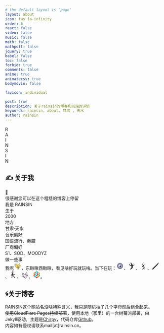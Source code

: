 ```yaml
---
# the default layout is 'page'
layout: about
icon: fas fa-infinity
order: 6
react: false
video: false
music: false
math: false
mathpolt: false
jquery: true
babel: false
toc: false
forbid: true
comments: false
anime: true
animatecss: true
bodymovin: false

favicon: individual

post: true
description: 关于rainsin的博客和网站的详情
keywords: rainsin, about, 甘肃 , 天水
author: rainsin
---
```


<div class="about-logo-box">
  <div class="about-logo">
    <div class="r logo-font" id="R-l">
      <div id="R-l-b">R</div>
    </div>
    <div class="a logo-font" id="A-l">
    <div id="A-l-b">A</div>
    </div>
    <div class="i logo-font" id="I-l-1">
    <div id="I-l-1-b">I </div>
    </div>
    <div class="n logo-font" id="N-l-1">
    <div id="N-l-1-b">N</div>
    </div>
    <div class="s logo-font" id="S-l">
    <div id="S-l-b">S</div>
    </div>
    <div class="i2 logo-font" id="I-l-2">
    <div id="I-l-2-b">I</div>
    </div>
    <div class="n2 logo-font" id="N-l-2">
    <div id="N-l-2-b">N</div>
    </div>
  </div>
</div>

<!-- <hr class="sep-1"/> -->

<h2>✍️ 关于我</h2>

<div class="rainsin">
<div class="rainsin-info">
  <div class="rainsin-indivdual width-change-indivdual" id="ind_info">
    <div class="rainsin-indivdual-box">
      <div class="rainsin-hand">
      <div class="animate__animated animate__wobble" id="hello">👋</div>
      </div>
      <div class="rainsin-indivdual-info">
        <div class="rainsin-indivdual-info-first">
          很感谢您可以在这个粗糙的博客上停留
        </div>
        <div class="rainsin-indivdual-info-second">
          我是
          <span>
          RAINSIN
          </span>
        </div>
        <!-- <div class="rainsin-indivdual-info-third">
          是一个
          <span>
          </span>
        </div> -->
      </div>
    </div>
  </div>
  <div class="rainsin-yan width-change-yan">
   <div class="age">
    <div class="age-class">
      生于
    </div>
    <div class="age-dig">
      2000
    </div>
   </div>
   <div class="age">
    <div class="age-class">
      地方
    </div>
    <div class="age-staff">
      甘肃·天水
    </div>
   </div>
  </div>

  </div>
    <div class="rainsin-detail">
      <div class="detail-ins">
        <div class="detail-music music-fancy">
          <div class="mask">
          </div>
          <div class="music-title">音乐偏好</div>
          <div class="music-detial">
          <div>
            <span>国语流行</span>、<span>秦腔</span>
          </div>
          </div>
        </div>
        <div class="detail-music bag-ins">
          <div class="mask mask2">
          </div>
          <div class="music-title">厂商偏好</div>
          <div class="music-detial detial-av">
          <div>
            <span>S1</span>、<span>SOD</span>、<span>MOODYZ</span>
          </div>
          </div>
        </div>
      </div>
    </div>
    <div class="about-site bgimg-box">
    <div class="mask mask3"></div>
    <div class="ah-box ah-title">做一些事</div>
  <div class="ah-box">
  <span>我呢</span><svg t="1724228560119" class="icon" viewBox="0 0 1115 1024" version="1.1" xmlns="http://www.w3.org/2000/svg" p-id="24959" width="24" height="24"><path d="M244.494326 232.294681S135.8407 168.29323 77.048669 207.735985s-58.047828-17.116667-48.37319 57.303625c9.674638 74.420292 67.722466 22.326088 49.117393 66.978262s141.398555-6.697826 101.9558-3.721014c-39.442755 2.232609-66.23406 44.652175-120.560873 48.37319-53.58261 3.721015 37.210146 40.931161 61.024639 87.815944 23.814493 47.628987 63.257248 63.257248 137.677541-0.744203s-4.465218-108.653626-4.465218-108.653626l-8.930435-122.793482z" fill="#FFFFFE" p-id="24960"></path><path d="M174.539252 515.091791c-3.721015 0-8.186232-0.744203-11.907247-1.488406-20.837682-4.465218-37.210146-19.349276-50.605799-45.396378-9.674638-18.605073-32.000726-35.72174-49.861595-50.605799-20.093479-16.372464-32.744929-26.047102-29.023914-37.954349 3.721015-11.163044 18.605073-11.907247 24.558696-12.651449 12.65145-0.744203 23.070291-3.721015 33.489131-8.186232-7.442029-0.744203-13.395653-2.976812-17.86087-5.953624-3.721015-2.976812-10.418841-10.418841-4.465217-24.558696 1.488406-4.465218 2.232609-6.697826 2.976811-8.186232-1.488406 0-2.976812-0.744203-4.465217-0.744203-14.139855-1.488406-40.931161-5.20942-47.628987-53.58261-1.488406-8.930435-2.232609-16.372464-2.976812-21.581885-2.232609-16.372464-2.976812-21.581885 1.488406-26.047102 3.721015-4.465218 8.930435-3.721015 12.65145-3.721015 6.697826 0.744203 18.605073 1.488406 40.93116-14.139855 63.257248-42.419566 172.655078 21.581885 177.120296 24.558696l4.465217 2.232609 9.674638 122.793482c9.674638 6.697826 33.489131 25.302899 36.465943 53.58261 2.232609 23.070291-9.674638 45.396378-34.977537 66.978263-34.977537 30.51232-64.745654 44.652175-90.048553 44.652175zM53.978378 386.344686c4.465218 4.465218 12.65145 11.163044 19.349276 17.116667 19.349276 15.628261 43.163769 34.977537 54.326814 57.303625 10.418841 20.837682 23.070291 32.744929 37.954349 35.72174 21.581885 4.465218 50.605799-8.930435 85.583335-39.442755 20.837682-17.86087 30.51232-34.977537 29.023914-51.350001-2.232609-25.302899-31.256523-41.675364-31.256522-42.419567l-4.465218-2.232609-9.674638-122.793482c-20.093479-11.163044-106.421018-54.326813-153.305802-23.07029-23.814493 16.372464-39.442755 17.86087-48.373189 17.116667 0 2.232609 0.744203 5.20942 1.488405 8.186232 0.744203 5.953623 2.232609 12.65145 2.976812 22.326088 4.465218 34.233334 17.86087 35.72174 31.256523 37.210146 6.697826 0.744203 14.884058 1.488406 19.349276 8.930435 4.465218 7.442029 1.488406 17.116667-2.232609 26.047102-0.744203 2.232609-0.744203 2.976812-0.744203 2.976812 1.488406 1.488406 12.65145 5.20942 44.652175-0.744203 15.628261-9.674638 30.51232-17.86087 49.117393-18.605073 3.721015 0 12.65145-0.744203 15.628261 6.697826 1.488406 3.721015 0.744203 8.930435-4.465217 12.65145S161.887802 349.878743 137.329106 355.088163c-0.744203 0.744203-2.232609 1.488406-2.976812 2.232609-20.093479 12.65145-42.419566 26.047102-73.676089 29.023914h-6.697827z" fill="#545971" p-id="24961"></path><path d="M969.347971 457.043963c0 197.213774-166.701454 357.217402-372.10146 357.217402s-372.10146-160.003628-372.101461-357.217402 166.701454-357.217402 372.101461-357.217402 372.10146 160.003628 372.10146 357.217402" fill="#FFE04A" p-id="24962"></path><path d="M597.246511 832.866438C382.171867 832.866438 206.539977 664.676578 206.539977 457.043963S382.171867 81.965691 597.246511 81.965691 987.953044 250.155551 987.953044 457.043963s-174.887686 375.822475-390.706533 375.822475z m0-729.318862C394.079113 103.547576 228.866065 262.062798 228.866065 457.043963s165.213048 353.496387 369.124649 353.496388 369.124649-158.515222 369.124648-353.496388S801.158111 103.547576 597.246511 103.547576z" fill="#545971" p-id="24963"></path><path d="M597.246511 832.866438C382.171867 832.866438 206.539977 664.676578 206.539977 457.043963S382.171867 81.965691 597.246511 81.965691 987.953044 250.155551 987.953044 457.043963s-174.887686 375.822475-390.706533 375.822475z m0-729.318862C394.079113 103.547576 228.866065 262.062798 228.866065 457.043963s165.213048 353.496387 369.124649 353.496388 369.124649-158.515222 369.124648-353.496388S801.158111 103.547576 597.246511 103.547576z" fill="#545971" p-id="24964"></path><path d="M382.916069 597.698315C293.611719 469.695413 258.634182 330.529467 310.728386 215.922217c-101.211597 124.281888-113.118844 305.123198-17.116667 443.544941 96.002177 138.421743 269.401457 190.515948 421.218853 139.165946-125.026091 8.930435-243.354355-72.931886-331.914503-200.934789" fill="#FFD05A" p-id="24965"></path><path d="M807.855937 739.841073c0-40.931161 8.186232-171.910875 8.186232-171.910875 0-4.465218-2.976812-8.930435-7.442029-8.930435H551.850132c-3.721015 0-7.442029 3.721015-7.442029 8.930435V715.282377c0 12.65145 0 62.513045 14.884059 96.746379s114.60725 81.862321 146.607975 180.84131c31.256523 98.978988 50.605799-62.513045 68.466669-144.375366 5.953623-81.118118 40.186958-75.908698 33.489131-108.653627z" fill="#545971" p-id="24966"></path><path d="M777.343617 588.023677v137.677541c0 10.418841-8.930435 19.349276-20.093478 19.349276H610.642163c-11.163044 0-20.093479-8.930435-20.093479-19.349276V588.023677h186.794933z" fill="#FFE04A" p-id="24967"></path><path d="M742.36608 771.841799c0 14.139855-11.907247 26.047102-26.047102 26.047102h-46.140581c-14.139855 0-26.047102-11.907247-26.047102-26.047102l8.930435-64.001451c0-14.139855 11.907247-26.047102 26.047102-26.047103h29.023914c14.139855 0 26.047102 11.907247 26.047102 26.047103l8.186232 64.001451zM692.504485 650.536723c-43.163769 0-69.210872-18.605073-70.699278-19.349276-5.20942-3.721015-5.953623-10.418841-2.232609-15.628262 3.721015-5.20942 10.418841-5.953623 14.884059-2.232608 0.744203 0 22.326088 14.884058 57.303625 14.884058s52.838407-13.395653 52.838407-13.395653c4.465218-3.721015 11.907247-2.976812 15.628261 2.232609 3.721015 4.465218 2.976812 11.163044-1.488406 15.628262-0.744203 0-22.326088 17.86087-66.234059 17.86087z" fill="#545971" p-id="24968"></path><path d="M400.032737 358.064975c0 63.257248 51.350002 114.60725 114.607249 114.60725s114.60725-51.350002 114.60725-114.60725H400.032737z" fill="#545971" p-id="24969"></path><path d="M400.032737 328.296858c0 63.257248 51.350002 114.60725 114.607249 114.60725s114.60725-51.350002 114.60725-114.60725H400.032737z" fill="#FFFFFF" p-id="24970"></path><path d="M514.639986 450.346137c-66.978263 0-122.049279-54.326813-122.049279-122.049279 0-4.465218 2.976812-7.442029 7.44203-7.442029h229.214499c4.465218 0 7.442029 2.976812 7.442029 7.442029-0.744203 67.722466-55.071016 122.049279-122.049279 122.049279zM407.474766 335.738887c3.721015 55.815219 50.605799 99.723191 106.421017 99.723192 56.559422 0 102.700003-43.907972 106.421018-99.723192H407.474766z" fill="#545971" p-id="24971"></path><path d="M524.314624 412.391788a25.302899 18.605073 0 1 0 50.605799 0 25.302899 18.605073 0 1 0-50.605799 0Z" fill="#545971" p-id="24972"></path><path d="M720.784196 358.064975c0 52.094204 42.419566 93.769568 93.769568 93.769568 52.094204 0 93.769568-42.419566 93.769568-93.769568H720.784196z" fill="#545971" p-id="24973"></path><path d="M720.784196 333.506278c0 52.094204 42.419566 93.769568 93.769568 93.769568 52.094204 0 93.769568-42.419566 93.769568-93.769568H720.784196z" fill="#FFFFFF" p-id="24974"></path><path d="M814.553764 434.717876c-55.815219 0-101.211597-45.396378-101.211598-101.211598 0-4.465218 2.976812-7.442029 7.44203-7.442029h188.283338c4.465218 0 7.442029 2.976812 7.44203 7.442029-0.744203 55.815219-46.140581 101.211597-101.9558 101.211598zM728.226225 340.948308c3.721015 43.907972 40.931161 78.88551 86.327539 78.885509s82.606524-34.977537 86.327538-78.885509H728.226225z" fill="#545971" p-id="24975"></path><path d="M832.414634 396.763527a20.837682 15.628261 0 1 0 41.675363 0 20.837682 15.628261 0 1 0-41.675363 0Z" fill="#545971" p-id="24976"></path><path d="M545.896509 983.195428c-24.558696-15.628261-42.419566-59.536234-39.442755-98.234785 0-130.979714 233.679717-168.934063 231.447109-83.350727 0 0 46.140581 26.047102 14.884058 61.768842 0 0 42.419566 21.581885 9.674638 53.58261-35.72174 34.233334-52.094204-23.814493-120.560873 8.930435-17.116667 22.326088-35.72174 75.908698-96.002177 57.303625" fill="#FFE04A" p-id="24977"></path><path d="M568.9668 998.079487c-8.186232 0-17.116667-1.488406-26.791306-4.465218-0.744203 0-1.488406-0.744203-2.976811-1.488406-28.279711-17.86087-47.628987-65.489857-44.652175-107.909423 0-46.140581 26.047102-85.583336 73.676089-112.374641 52.838407-29.768117 119.072467-35.72174 154.794207-14.884059 14.884058 8.930435 23.814493 22.326088 25.3029 38.698552 8.186232 5.953623 22.326088 18.605073 25.302899 36.465943 1.488406 9.674638 0 19.349276-5.953623 28.279711 7.442029 5.953623 15.628261 14.884058 17.116667 27.535508 1.488406 12.65145-2.976812 25.302899-15.628262 36.465944-21.581885 20.837682-40.186958 14.139855-56.559422 8.186232-16.372464-5.953623-33.489131-11.907247-64.001451 1.488405-2.232609 2.976812-4.465218 6.697826-6.697826 9.674638-11.907247 21.581885-32.000726 54.326813-72.931886 54.326814z m-18.605073-25.3029c41.675364 11.907247 58.792031-15.628261 73.676089-40.186957 2.976812-5.20942 5.953623-9.674638 8.930435-13.395653 0.744203-1.488406 2.232609-2.976812 4.465217-3.721015 40.186958-19.349276 65.489857-10.418841 83.350728-3.721014 15.628261 5.20942 21.581885 8.186232 33.489131-3.721015 6.697826-6.697826 9.674638-11.907247 8.930435-17.116667-1.488406-8.930435-12.65145-16.372464-16.372464-17.86087-2.976812-1.488406-5.20942-4.465218-5.953624-8.186232-0.744203-3.721015 0-6.697826 2.976812-9.674638 6.697826-7.442029 8.930435-14.139855 8.186232-20.093479-1.488406-11.163044-14.884058-21.581885-19.349276-23.814493-3.721015-2.232609-5.953623-5.953623-5.953623-9.674638 0-11.163044-4.465218-19.349276-14.884059-25.3029-28.279711-17.116667-87.815945-10.418841-132.468119 14.884059-23.070291 13.395653-62.513045 43.163769-62.513046 93.769568v0.744203c-2.232609 33.489131 12.65145 72.931886 33.489132 87.071741z" fill="#545971" p-id="24978"></path><path d="M740.877674 804.586727c-25.302899-13.395653-65.489857-24.558696-100.467394 4.465218" fill="#FFE04A" p-id="24979"></path><path d="M640.41028 820.959192c-2.976812 0-6.697826-1.488406-8.930435-3.721015-3.721015-4.465218-2.976812-11.907247 1.488406-15.628261 31.256523-25.302899 72.187683-27.535508 113.118844-5.953624 5.20942 2.976812 7.442029 9.674638 4.465217 14.884059s-9.674638 7.442029-14.884058 4.465217c-19.349276-10.418841-55.815219-23.070291-88.560148 3.721015-2.232609 1.488406-4.465218 2.232609-6.697826 2.232609z" fill="#545971" p-id="24980"></path><path d="M757.250139 864.867164c12.65145 10.418841-56.559422-41.675364-104.188409 0" fill="#FFE04A" p-id="24981"></path><path d="M759.482747 877.518614c-3.721015 0-7.442029-1.488406-8.930435-2.976812-38.698552-20.093479-68.466669-20.093479-90.048553-1.488406-4.465218 3.721015-11.907247 3.721015-15.628261-0.744203s-3.721015-11.907247 0.744202-15.628261c19.349276-17.116667 55.071016-31.256523 112.374642-2.232609 2.232609 0 4.465218 0.744203 5.953623 2.976812 8.186232 7.442029 4.465218 14.139855 3.721015 16.372464-2.232609 2.232609-5.20942 3.721015-8.186233 3.721015z" fill="#545971" p-id="24982"></path><path d="M956.696521 293.319321c-276.099284-107.165221-506.802189-75.164495-730.063065 29.023914-7.442029-5.20942 25.302899-306.611603 338.612329-313.30943 312.565227-6.697826 410.055809 284.285516 391.450736 284.285516z" fill="#FFFFFE" p-id="24983"></path><path d="M225.889253 332.762075l-4.465217-2.976811c-14.139855-9.674638 6.697826-78.141307 7.442029-80.373916 22.326088-72.931886 98.978988-244.098558 335.635517-249.307978 221.028268-4.465218 330.426097 136.933337 367.636243 198.70218 23.070291 37.954349 41.675364 84.839133 34.233334 98.978988-2.232609 3.721015-5.20942 5.953623-9.674638 5.953624h-1.488405l-1.488406-0.744203c-246.331167-95.257974-476.289869-86.327539-722.621036 28.279711l-5.209421 1.488405zM576.408829 18.708443h-10.418841C455.847956 20.941052 369.520417 59.639603 309.23998 134.804098c-54.326813 66.978263-70.699277 144.375367-73.676089 173.399281 242.610152-110.142032 470.336246-119.072467 712.946398-27.535508-5.20942-21.581885-26.791305-75.164495-73.676089-129.491308C821.995793 90.151923 727.482022 18.708443 576.408829 18.708443z" fill="#545971" p-id="24984"></path><path d="M935.85884 245.690334c-2.232609 0-4.465218-0.744203-6.697827-2.232609C846.554489 181.688882 778.832023 166.804824 778.08782 166.804824c-5.953623-1.488406-9.674638-7.442029-8.186232-12.65145 1.488406-5.953623 7.442029-9.674638 12.65145-8.186232 2.976812 0.744203 72.931886 15.628261 159.259425 80.373916 5.20942 3.721015 5.953623 10.418841 2.232609 15.628261-1.488406 2.232609-5.20942 3.721015-8.186232 3.721015zM233.331282 273.970045c-2.976812 0-5.953623-0.744203-7.442029-2.976812-4.465218-4.465218-4.465218-11.163044 0-15.628261 73.676089-72.931886 182.329716-87.071742 186.794933-87.815945 5.953623-0.744203 11.163044 3.721015 11.907247 9.674638 0.744203 5.953623-3.721015 11.163044-9.674638 11.907247-0.744203 0-105.676815 14.139855-174.143483 81.118118-1.488406 2.976812-4.465218 3.721015-7.44203 3.721015z" fill="#545971" p-id="24985"></path></svg>，东瞅瞅西瞅瞅，看见啥好玩就玩啥。当下在玩：<svg t="1724228972432" title="国学" class="icon" viewBox="0 0 1024 1024" version="1.1" xmlns="http://www.w3.org/2000/svg" p-id="4718" width="24" height="24"><path d="M179.71 638.14l39-16.17V402l-39-16.19z m606-228.08l-39.12 16.19v75.15h39.12z m50.57-43.85l-81.82-81.7-27.63 27.65 70.33 70.24z m-68 387.08L796 781l98.94-98.86-39.12-16.3zM402 218.68h220l16.17-39H385.85z m-48.38 120l53.12-53.19-16.2-39.09L326 311z m263.63-53.19l53.09 53.19L698 311l-64.6-64.65z m-429.51 80.72l39.12 16.19 155.57-155.56-16.2-39.12z m589.91 24.33L713 326l-27.65 27.63 53.19 53.14z m-136.06-163.7l70.27 70.34 27.63-27.62-81.72-81.84zM338.7 353.59L311.05 326l-64.67 64.58 39.11 16.19z m525.21 24.08V501.4H903V361.51zM238.34 613.89l39.09-16.16V426.25l-39.09-16.19z m656.55-272L682.1 129.08l-16.27 39.15 189.94 189.93z m-31 304.38L903 662.49V522.58h-39.09z m-362.49-408h-91.31l16.17 39.09h75.16z m21.16 0v39.09h75.16l16.2-39.09zM512 703.86c106 0 191.89-85.86 191.89-191.86S618 320.08 512 320.08 320.13 406 320.13 512 406 703.86 512 703.86z m0-75.52a28.17 28.17 0 1 1 28.18-28.17A28.15 28.15 0 0 1 512 628.34z m0-290.75a146.16 146.16 0 0 1 21 0.58A88.18 88.18 0 0 1 512 512a88.15 88.15 0 0 0-33.51 169.7c-78.28-14.7-139.71-91.28-139.71-170.88 0-97.09 79.34-169.02 173.22-173.23z m273.69 185h-39.12v75.15l39.12 16.16zM160.11 377.67L121 361.51v301l39.13-16.22z m341.31-217.61V121h-139.9l16.2 39.06z m-143.22 8.17l-16.28-39.15-212.81 212.81 39.14 16.27z m486.12 217.58l-39 16.19v99.4h39zM662.51 121H522.58v39.06h123.73zM168.25 665.79l-39.14 16.3 99 98.86 27.66-27.66z m497.58 190l16.27 39.12 98.87-99-27.65-27.65z m-288.11 8.13L361.52 903h301l-16.2-39.12z m-134.66-68l98.86 99 16.28-39.12-87.49-87.5z m258.36 9.37H402l-16.18 39h115.6z m120.58 0h-99.42v39h115.59z m222.32-282.71h-39V622l39 16.17zM382.43 797.14L226.86 641.57l-39.12 16.19 178.49 178.47z m24.34-58.64L285.49 617.25l-39.11 16.19 144.19 144.18z m191 8H426.26l-16.17 39.12h203.85z m238.52-88.79l-39.12-16.19-70.33 70.27 27.63 27.62z m-96.77 96.66l-27.63-27.63-70.27 70.35 16.18 39.09z m-1-137.17L617.28 738.5l16.15 39.12 144.22-144.18zM512 452a28.18 28.18 0 1 0-28.15-28.19A28.17 28.17 0 0 0 512 452z" fill="#31315E" p-id="4719"></path></svg>、<svg t="1724229039524" title="羽毛球" class="icon" viewBox="0 0 1024 1024" version="1.1" xmlns="http://www.w3.org/2000/svg" p-id="8647" width="24" height="24"><path d="M466.463875 235.45758m-84.318577 0a82.4 82.4 0 1 0 168.637154 0 82.4 82.4 0 1 0-168.637154 0Z" p-id="8648"></path><path d="M883.04267 326.939143c-11.153792-12.688718-30.493854-14.018987-43.284901-2.865194-3.376836 2.967523-5.935045 6.446687-7.674628 10.232837-5.321075 1.944239-12.177076 4.297792-18.112122 6.344359-26.912361 9.209553-62.215649 21.284301-93.835115 42.261617-33.461377-17.088838-90.151294-48.503647-108.979714-65.797142-6.242031-5.730389-14.223643-8.390926-22.102928-8.083941-0.204657-0.409313-0.306985-0.61397-0.306985-0.61397-1.330269 0.306985-2.558209 0.716299-3.888478 1.023284-1.739582 0.306985-3.479165 0.818627-5.116419 1.432597-63.545918 17.191166-118.496253 33.052064-147.762166 44.819826-7.776956 2.660538-15.144599 6.344359-21.591286 9.618867-15.144599 7.674628-33.461377 18.21445-51.266513 28.447287-14.837614 8.493255-35.405616 20.465674-47.68502 26.400719-3.479165-3.069851-8.902568-8.288598-16.474868-16.986509-11.460777-12.995703-24.251824-29.572899-36.735885-45.638453-27.01469-34.791646-45.945438-58.531828-63.136604-71.527531l11.358449-12.381733c2.251224-2.455881 2.762866-6.037374 1.432597-8.493255l114.812431-108.877386c9.823524 8.902568 22.819227 13.20036 36.838213 13.20036 21.284301 0 45.126811-9.721195 64.978515-28.549615 34.893974-33.052064 44.103528-81.555711 20.465674-108.263416-10.02818-11.358449-24.558809-17.088838-40.726691-17.088838-21.284301 0-45.126811 9.721195-64.978515 28.549615-33.052064 31.41481-42.977915 76.746278-23.740182 104.170281L200.819426 256.946537c-2.251224-2.046567-5.935045-1.944239-8.80024 0.409313l-20.772659 17.395823c-2.762866-0.511642-5.525732-0.716299-8.288598-0.61397-12.279404 0.204657-23.433197 6.242031-30.698511 16.372539-4.604777 6.446687-6.344359 14.223643-5.423404 21.591286l-1.023284 0.818627c-7.265314 6.139702-10.437494 14.735285-6.753672 18.930748l9.823524 11.153792c3.78615 4.195463 12.381733 1.637254 18.726092-5.423404l0-0.102328c4.809433 1.534926 9.823524 1.944239 14.735285 1.125612 12.279404 11.460777 33.666034 38.987109 47.275707 56.587589 33.768362 43.591886 56.689917 71.936844 78.792845 83.602278 2.558209 1.739582 5.321075 3.069851 8.288598 4.093135 3.683821 1.125612 7.265314 1.739582 10.949136 1.739582 10.437494 0 21.795943-4.707105 37.349855-12.791046 12.893375-6.651344 28.344959-15.451584 44.615169-24.865794 16.577196-9.618867 42.466274-24.45648 56.382932-30.800839 1.22794 0.306985 2.455881 0.511642 3.78615 0.716299 0.306985 0 0.511642 0 0.716299 0.102328 5.525732 9.721195 10.232837 19.544719 12.688718 28.037973 9.004897 31.721795 11.767763 138.961927 16.372539 154.822824 0.306985 0.920955 1.125612 1.637254 2.353553 2.251224 0.102328 44.717498-8.18627 101.919057-16.270211 140.906166-14.325972 15.04227-51.778155 54.745678-88.411712 95.779354-27.424003 30.698511-49.219946 56.280604-64.569202 76.029979-28.549615 36.735885-36.019586 53.108424-31.824123 70.29959 3.376836 14.018987 15.963226 23.433197 29.777556 23.433197 2.353553 0 4.809433-0.306985 7.469971-0.920955 12.893375-3.172179 21.898271-14.121315 23.22854-26.707705 3.683821-7.060658 19.851704-32.335765 89.741981-110.002998-3.479165 8.80024-4.40012 17.191166-3.172179 25.377436 2.353553 15.04227 15.451584 25.889078 30.289198 25.889078 1.534926 0 3.172179-0.102328 4.911762-0.511642 14.939942-2.353553 25.684421-15.144599 25.889078-29.879884 2.762866-4.911762 16.167882-23.84251 73.47177-65.387829 36.121915-26.196063 71.015889-47.68502 71.322874-47.889677 8.493255-5.321075 14.018987-14.4283 14.530629-24.45648 0.204657-3.78615 5.01409-93.118817-8.083941-174.265214 2.251224-0.511642 3.581493-0.818627 3.581493-0.818627s-4.093135-93.323474-10.846807-149.911062c-1.023284-8.80024-2.865194-17.805136-5.116419-26.707705 39.601079 23.330868 81.351054 43.694214 81.965024 44.103528 4.195463 1.944239 8.697911 2.967523 13.20036 2.967523 6.856001 0 13.712002-2.353553 19.44239-6.856001 26.810033-21.693614 64.159888-34.484661 91.379235-43.796542 11.051464-3.78615 20.670331-7.060658 28.447287-10.539822 6.446687-2.865194 23.84251-10.539822 28.651944-28.651944C894.094134 348.121115 891.126611 336.251024 883.04267 326.939143zM321.976217 103.249325c3.274508-17.395823 13.098031-34.586989 27.730988-48.401319 16.372539-15.553912 36.326571-24.45648 54.541021-24.45648 8.697911 0 20.772659 2.046567 29.675227 12.074748 8.288598 9.41421 11.256121 23.330868 8.288598 39.191766-3.274508 17.395823-13.098031 34.586989-27.730988 48.401319-16.372539 15.553912-36.326571 24.45648-54.745678 24.45648-8.697911 0-20.772659-2.046567-29.572899-12.074748C321.873888 133.026881 319.008694 119.110223 321.976217 103.249325zM330.367143 434.997901c1.22794 1.637254 2.251224 3.479165 3.069851 5.423404C332.618367 438.477066 331.595083 436.737484 330.367143 434.997901zM587.620666 735.127011c-15.860897 10.232837-42.977915 28.037973-70.094934 48.196662-6.753672 5.01409-13.098031 9.823524-18.930748 14.4283 10.744479-11.358449 17.498151-18.419107 17.60048-18.521435 3.888478-3.990806 6.549016-9.004897 7.776956-14.530629 0.306985-1.637254 8.80024-39.703408 14.530629-86.467473 3.683821-29.982212 5.321075-56.48526 5.01409-79.509144 12.074748-1.841911 24.558809-4.093135 36.633557-6.446687C588.439292 647.124613 588.234636 707.293694 587.620666 735.127011z" p-id="8649"></path><path d="M801.282302 199.64265l-2.251224-49.833916c-1.023284 1.432597-1.330269 2.762866-0.818627 4.707105-0.306985 0.511642-0.920955 0.818627-1.534926 0.511642-1.023284-1.432597-2.046567-2.353553-4.297792-2.660538-1.739582 1.637254-1.944239 2.967523-1.637254 4.911762-0.306985 0.511642-0.920955 0.818627-1.534926 0.511642-1.023284-1.432597-1.944239-2.251224-4.195463-2.660538-1.637254 1.534926-1.841911 2.865194-1.534926 4.809433-0.306985 0.511642-0.920955 0.818627-1.534926 0.511642-1.023284-1.432597-2.046567-2.353553-4.297792-2.660538-1.739582 1.637254-1.944239 2.967523-1.637254 4.911762-0.306985 0.511642-0.920955 0.818627-1.534926 0.511642-1.023284-1.432597-1.944239-2.353553-4.297792-2.660538-1.739582 1.637254-1.944239 2.967523-1.637254 4.911762-0.306985 0.511642-0.920955 0.818627-1.534926 0.511642-1.023284-1.432597-2.046567-2.353553-4.297792-2.660538-1.739582 1.637254-1.944239 2.967523-1.637254 4.911762-0.306985 0.511642-0.920955 0.818627-1.534926 0.511642-1.023284-1.432597-2.046567-2.455881-4.604777-2.660538-0.102328 0-0.204657-0.102328-0.204657-0.102328l-0.306985 0.102328 30.903168 39.498751L801.282302 199.64265z" p-id="8650"></path><path d="M787.877286 208.647547l0.409313 1.023284c1.637254 4.195463 6.344359 6.242031 10.539822 4.707105 4.195463-1.637254 6.242031-6.344359 4.707105-10.539822l-0.306985-0.818627c-0.204657-0.511642-0.818627-0.818627-1.432597-0.61397l-13.302688 4.809433C787.877286 207.419606 787.672629 208.033576 787.877286 208.647547z" p-id="8651"></path></svg>、<svg title="网球" t="1724229083941" class="icon" viewBox="0 0 1024 1024" version="1.1" xmlns="http://www.w3.org/2000/svg" p-id="11693" width="24" height="24"><path d="M691.413333 638.293333A31.146667 31.146667 0 0 0 640 673.706667c3.2 4.48 73.813333 111.146667 21.333333 266.666666A30.933333 30.933333 0 0 0 691.84 981.333333a31.146667 31.146667 0 0 0 29.44-21.333333c61.866667-186.026667-26.026667-316.373333-29.866667-321.706667zM612.906667 194.346667a31.146667 31.146667 0 0 0-61.866667 8.32c11.093333 82.56 11.52 205.653333-17.92 253.013333a17.066667 17.066667 0 0 0-3.2 0c0-9.6 1.92-18.56-2.346667-18.986667l-24.32-56.746666a64 64 0 0 1-14.293333-11.306667c-10.88-1.493333-21.333333-3.626667-29.653333-5.76-47.146667 7.68-53.546667 33.493333-35.626667 67.2l42.666667 33.706667c21.333333 15.573333 18.133333 21.333333 17.493333 32.853333-36.906667 26.026667-85.333333 57.6-103.893333 61.866667A308.693333 308.693333 0 0 1 341.333333 476.16a28.8 28.8 0 0 0-5.973333-10.24l18.346667-85.333333c35.626667-17.92 77.226667-44.373333 80.213333-81.92-3.84-21.333333-7.68-42.666667-12.8-61.866667-31.786667-33.493333-54.4-42.666667-103.68-24.106667-6.826667 6.613333-13.653333 13.226667-21.333333 20.053334a205.013333 205.013333 0 0 1-13.44 23.466666c-3.84 40.96 0 85.333333 33.493333 115.626667-1.92 21.333333-5.333333 56.96-8.106667 83.626667a23.68 23.68 0 0 0-5.333333 1.066666 31.36 31.36 0 0 0-19.84 39.466667c26.453333 79.573333 56.106667 121.6 88.106667 124.586667h5.333333c32 0 76.16-25.386667 149.333333-77.013334a230.613333 230.613333 0 0 1 17.493334 91.093334c0 170.666667-181.76 288-183.466667 289.28A31.146667 31.146667 0 0 0 375.466667 981.333333a29.653333 29.653333 0 0 0 16.64-4.906666c8.746667-5.546667 213.333333-137.173333 213.333333-341.333334a284.373333 284.373333 0 0 0-29.866667-131.2C640 426.666667 618.666667 234.666667 612.906667 194.346667zM320 327.68a94.506667 94.506667 0 0 1-8.106667-36.48c15.146667-39.466667 10.24-48.853333 57.386667-55.04a97.28 97.28 0 0 1 16 9.386667 75.52 75.52 0 0 1 0 85.333333c-4.053333 3.413333-9.813333 7.04-15.36 12.16a183.68 183.68 0 0 0-30.293333 1.066667 106.666667 106.666667 0 0 0-19.626667-16.426667z m241.493333-196.906667a44.16 44.16 0 1 0-44.16-44.16 43.946667 43.946667 0 0 0 44.16 44.16z" p-id="11694"></path></svg>、<svg title="写写" t="1724229206869" class="icon" viewBox="0 0 1024 1024" version="1.1" xmlns="http://www.w3.org/2000/svg" p-id="19747" width="24" height="24"><path d="M980.3 69.1l-605 605 57.5 55.6L972 190.5z" fill="#CCCCCC" p-id="19748"></path><path d="M887 197.3l-605 605 57.5 55.5 539.2-539.2z" fill="#666666" p-id="19749"></path><path d="M950.9 70.1L206.6 814.4l57.5 55.6 678.5-678.5z" fill="#666666" p-id="19750"></path><path d="M950.9 70.1L206.6 814.4l57.5 55.6 671.2-671.2z" fill="#656565" p-id="19751"></path><path d="M950.9 70.1L206.6 814.4l57.5 55.6 664-664z" fill="#646464" p-id="19752"></path><path d="M950.9 70.1L206.6 814.4l57.5 55.6 656.7-656.7z" fill="#636363" p-id="19753"></path><path d="M950.9 70.1L206.6 814.4l57.5 55.6 649.5-649.4z" fill="#626262" p-id="19754"></path><path d="M950.9 70.1L206.6 814.4l57.5 55.6 642.2-642.2z" fill="#616161" p-id="19755"></path><path d="M950.9 70.1L206.6 814.4l57.4 55.7 635.1-635z" fill="#606060" p-id="19756"></path><path d="M950.9 70.1L206.6 814.4l57.4 55.7 627.8-627.8z" fill="#5F5F5F" p-id="19757"></path><path d="M950.9 70.1L206.6 814.4l57.4 55.7 620.6-620.5z" fill="#5E5E5E" p-id="19758"></path><path d="M950.9 70.1L206.6 814.4l57.4 55.7 613.3-613.2z" fill="#5D5D5D" p-id="19759"></path><path d="M950.9 70.1L206.6 814.4l57.4 55.7 606.1-606z" fill="#5C5C5C" p-id="19760"></path><path d="M950.9 70.1L206.6 814.4l57.4 55.7 598.8-598.7z" fill="#5B5B5B" p-id="19761"></path><path d="M950.9 70.1L206.6 814.4l57.3 55.8 591.7-591.6z" fill="#5A5A5A" p-id="19762"></path><path d="M950.9 70.1L206.6 814.4l57.3 55.8 584.5-584.3z" fill="#595959" p-id="19763"></path><path d="M950.9 70.1L206.6 814.4l57.3 55.8 577.2-577z" fill="#585858" p-id="19764"></path><path d="M950.9 70.1L206.6 814.4l57.3 55.8 570-569.8z" fill="#575757" p-id="19765"></path><path d="M950.9 70.1L206.6 814.4l57.3 55.8 562.7-562.5z" fill="#565656" p-id="19766"></path><path d="M950.9 70.1L206.6 814.4l57.3 55.8 555.5-555.3z" fill="#555555" p-id="19767"></path><path d="M950.9 70.1L206.6 814.4l57.2 55.9 548.3-548.1z" fill="#545454" p-id="19768"></path><path d="M950.9 70.1L206.6 814.4l57.2 55.9 541.1-540.8z" fill="#535353" p-id="19769"></path><path d="M950.9 70.1L206.6 814.4l57.2 55.9 533.8-533.6z" fill="#525252" p-id="19770"></path><path d="M950.9 70.1L206.6 814.4l57.2 55.9L790.4 344z" fill="#515151" p-id="19771"></path><path d="M950.9 70.1L206.6 814.4l57.2 55.9 519.3-519.1z" fill="#505050" p-id="19772"></path><path d="M950.9 70.1L206.6 814.4l57.2 55.9 512.1-511.8z" fill="#4F4F4F" p-id="19773"></path><path d="M950.9 70.1L206.6 814.4l57.1 55.9 504.9-504.5z" fill="#4E4E4E" p-id="19774"></path><path d="M950.9 70.1L206.6 814.4l57.1 56L761.4 373z" fill="#4D4D4D" p-id="19775"></path><path d="M950.9 70.1L206.6 814.4l57.1 56 490.4-490.1z" fill="#4C4C4C" p-id="19776"></path><path d="M950.9 70.1L206.6 814.4l57.1 56 483.2-482.9z" fill="#4B4B4B" p-id="19777"></path><path d="M950.9 70.1L206.6 814.4l57.1 56 475.9-475.6z" fill="#4A4A4A" p-id="19778"></path><path d="M950.9 70.1L206.6 814.4l57.1 56 468.7-468.3z" fill="#494949" p-id="19779"></path><path d="M950.9 70.1L206.6 814.4l57 56 461.5-461.1z" fill="#484848" p-id="19780"></path><path d="M950.9 70.1L206.6 814.4l57 56.1 454.3-453.9z" fill="#474747" p-id="19781"></path><path d="M950.9 70.1L206.6 814.4l57 56.1 447-446.6z" fill="#474747" p-id="19782"></path><path d="M950.9 70.1L206.6 814.4l57 56.1 439.8-439.4z" fill="#464646" p-id="19783"></path><path d="M950.9 70.1L206.6 814.4l57 56.1 432.5-432.1z" fill="#454545" p-id="19784"></path><path d="M950.9 70.1L206.6 814.4l57 56.1 425.3-424.9z" fill="#444444" p-id="19785"></path><path d="M950.9 70.1L206.6 814.4l57 56.1 418-417.6z" fill="#434343" p-id="19786"></path><path d="M950.9 70.1L206.6 814.4l56.9 56.2 410.9-410.4z" fill="#424242" p-id="19787"></path><path d="M950.9 70.1L206.6 814.4l56.9 56.2 403.7-403.2z" fill="#414141" p-id="19788"></path><path d="M950.9 70.1L206.6 814.4l56.9 56.2 396.4-395.9z" fill="#404040" p-id="19789"></path><path d="M950.9 70.1L206.6 814.4l56.9 56.2 389.2-388.7z" fill="#3F3F3F" p-id="19790"></path><path d="M950.9 70.1L206.6 814.4l56.9 56.2 381.9-381.4z" fill="#3E3E3E" p-id="19791"></path><path d="M950.9 70.1L206.6 814.4l56.9 56.2 374.7-374.1z" fill="#3D3D3D" p-id="19792"></path><path d="M950.9 70.1L206.6 814.4l56.8 56.3 367.5-367z" fill="#3C3C3C" p-id="19793"></path><path d="M950.9 70.1L206.6 814.4l56.8 56.3L623.7 511z" fill="#3B3B3B" p-id="19794"></path><path d="M950.9 70.1L206.6 814.4l56.8 56.3 353-352.5z" fill="#3A3A3A" p-id="19795"></path><path d="M950.9 70.1L206.6 814.4l56.8 56.3 345.8-345.2z" fill="#393939" p-id="19796"></path><path d="M950.9 70.1L206.6 814.4l56.8 56.3 338.5-337.9z" fill="#383838" p-id="19797"></path><path d="M950.9 70.1L206.6 814.4l56.8 56.3L594.7 540z" fill="#373737" p-id="19798"></path><path d="M950.9 70.1L206.6 814.4l56.7 56.4 324.1-323.5z" fill="#363636" p-id="19799"></path><path d="M950.9 70.1L206.6 814.4l56.7 56.4 316.9-316.3z" fill="#353535" p-id="19800"></path><path d="M950.9 70.1L206.6 814.4l56.7 56.4 309.6-309z" fill="#343434" p-id="19801"></path><path d="M950.9 70.1L206.6 814.4l56.7 56.4 302.4-301.7z" fill="#333333" p-id="19802"></path><path d="M950.9 70.1L206.6 814.4l56.7 56.4 295.1-294.5z" fill="#323232" p-id="19803"></path><path d="M950.9 70.1L206.6 814.4l56.7 56.4 287.9-287.2z" fill="#313131" p-id="19804"></path><path d="M950.9 70.1L206.6 814.4l56.6 56.5 280.7-280.1z" fill="#303030" p-id="19805"></path><path d="M950.9 70.1L206.6 814.4l56.6 56.5 273.5-272.8z" fill="#2F2F2F" p-id="19806"></path><path d="M950.9 70.1L206.6 814.4l56.6 56.5 266.2-265.5z" fill="#2E2E2E" p-id="19807"></path><path d="M950.9 70.1L206.6 814.4l56.6 56.5 259-258.3z" fill="#2D2D2D" p-id="19808"></path><path d="M950.9 70.1L206.6 814.4l56.6 56.5 251.7-251z" fill="#2C2C2C" p-id="19809"></path><path d="M950.9 70.1L206.6 814.4l56.6 56.5 244.5-243.8z" fill="#2B2B2B" p-id="19810"></path><path d="M950.9 70.1L206.6 814.4l56.5 56.5 237.4-236.5z" fill="#2A2A2A" p-id="19811"></path><path d="M950.9 70.1L206.6 814.4l56.5 56.6 230.1-229.3z" fill="#292929" p-id="19812"></path><path d="M950.9 70.1L206.6 814.4l56.5 56.6L486 648.9z" fill="#282828" p-id="19813"></path><path d="M206.6 814.4l44.3 44.4 44.4 44.4-122.8 33.7-122.7 33.7 46.6-46.5 46.7-46.5 33.1 4.8-5-32.7z" fill="#666666" p-id="19814"></path><path d="M251.2 859.1l27.4 27.4 16.4 16.8-111 30.5-11.6 3.2-122.6 33.6 46.5-46.4s46.3-45.8 46.7-45.8c0.1 0 32.9 4.6 33 4.6 0.1 0-2.6-18-2.6-18 0.1 0-2.1-14.2-2-14.3 0.2-0.1 35.2-34.9 35.4-34.9 0.5-0.2 44.4 43.3 44.4 43.3z" fill="#656565" p-id="19815"></path><path d="M251.6 859.4l27.3 27.3 15.8 16.6-110.9 30.5-11.5 3.2-122.5 33.6 46.4-46.2s45.9-45 46.8-45.2c0.3 0 32.6 4.5 32.9 4.4 0.1 0-2.5-17.8-2.3-17.8 0.1 0-1.9-14.1-1.8-14.1 0.4-0.1 35.1-34.5 35.4-34.6 0.8-0.3 44.4 42.3 44.4 42.3z" fill="#646464" p-id="19816"></path><path d="M251.9 859.7l27.3 27.3 15.2 16.4-110.7 30.4-11.5 3.2-122.4 33.6 46.3-46.1s45.5-44.3 46.9-44.5c0.4-0.1 32.3 4.4 32.8 4.3 0.2-0.1-2.3-17.5-2-17.6 0.2-0.1-1.8-13.9-1.6-13.9 0.6-0.2 34.9-34.1 35.4-34.3 1.1-0.5 44.3 41.2 44.3 41.2z" fill="#636363" p-id="19817"></path><path d="M252.2 860l27.2 27.2 14.6 16.3-110.6 30.4-11.5 3.2-122.1 33.5 46.2-46s45.1-43.5 47-43.9c0.5-0.1 32.1 4.2 32.6 4.1 0.3-0.1-2.1-17.3-1.8-17.3 0.2-0.1-1.6-13.7-1.4-13.8 0.8-0.3 34.8-33.6 35.5-34 1.5-0.6 44.3 40.3 44.3 40.3z" fill="#626262" p-id="19818"></path><path d="M252.5 860.3l27.2 27.2 14 16.1L183.2 934l-11.5 3.2-121.9 33.4 46-45.8s44.7-42.8 47-43.2c0.6-0.1 31.8 4.1 32.5 3.9 0.4-0.1-1.9-17-1.5-17.1 0.3-0.1-1.5-13.5-1.2-13.6 1-0.4 34.6-33.2 35.5-33.6 2.1-0.9 44.4 39.1 44.4 39.1z" fill="#616161" p-id="19819"></path><path d="M252.8 860.7l27.2 27.2 13.3 15.9L183 934l-11.5 3.2-121.7 33.4 45.9-45.7s44.3-42 47.1-42.5c0.8-0.1 31.6 4 32.4 3.8 0.4-0.1-1.7-16.8-1.2-16.9 0.3-0.1-1.3-13.3-1-13.4 1.2-0.4 34.4-32.8 35.5-33.3 2.4-1.1 44.3 38.1 44.3 38.1z" fill="#606060" p-id="19820"></path><path d="M253.1 861l27.1 27.1 12.7 15.7-110.1 30.3-11.5 3.1-121.5 33.4L95.6 925s43.9-41.3 47.2-41.9c0.9-0.2 31.3 3.9 32.3 3.6 0.5-0.1-1.5-16.5-1-16.7 0.4-0.1-1.2-13.1-0.8-13.2 1.4-0.5 34.3-32.4 35.5-33 2.8-1.2 44.3 37.2 44.3 37.2z" fill="#5F5F5F" p-id="19821"></path><path d="M253.4 861.3l27.1 27.1 12.1 15.6-110 30.2-11.4 3.1-121.4 33.3 45.6-45.5s43.5-40.6 47.3-41.2c1-0.2 31 3.7 32.2 3.4 0.6-0.2-1.3-16.3-0.7-16.5 0.5-0.2-1-12.9-0.6-13.1 1.6-0.6 34.1-32 35.5-32.6 3.2-1.3 44.3 36.2 44.3 36.2z" fill="#5E5E5E" p-id="19822"></path><path d="M253.7 861.6l27.1 27.1 11.5 15.4-109.8 30.2-11.4 3.1-121.3 33.2 45.5-45.3s43.1-39.8 47.3-40.5c1.2-0.2 30.8 3.6 32 3.3 0.7-0.2-1.1-16-0.5-16.2 0.5-0.2-0.9-12.7-0.4-12.9 1.8-0.7 34-31.6 35.5-32.3 3.8-1.7 44.5 34.9 44.5 34.9z" fill="#5D5D5D" p-id="19823"></path><path d="M254 861.9l27 27 10.9 15.2-109.7 30.1-11.4 3.1-121 33.3 45.4-45.2s42.7-39.1 47.4-39.9c1.3-0.2 30.5 3.5 31.9 3.1 0.7-0.2-0.9-15.8-0.2-16 0.6-0.2-0.7-12.5-0.2-12.7 2-0.7 33.8-31.2 35.5-32 4.1-1.7 44.4 34 44.4 34z" fill="#5C5C5C" p-id="19824"></path><path d="M254.3 862.2l27 27 10.3 15-109.5 30.1-11.4 3.1-120.9 33.2 45.2-45s42.4-38.3 47.5-39.2c1.4-0.2 30.3 3.3 31.8 2.9 0.8-0.2-0.7-15.5 0.1-15.8 0.6-0.2-0.6-12.3 0-12.6 2.2-0.8 33.6-30.8 35.6-31.7 4.5-1.9 44.3 33 44.3 33z" fill="#5B5B5B" p-id="19825"></path><path d="M254.6 862.5l26.9 26.9 9.7 14.9-109.4 30-11.4 3.1-120.6 33.2 45.1-44.9s42-37.6 47.6-38.6c1.5-0.3 30 3.2 31.7 2.8 0.9-0.2-0.5-15.3 0.3-15.6 0.7-0.2-0.4-12.1 0.2-12.4 2.4-0.9 33.5-30.4 35.6-31.3 4.9-2.1 44.3 31.9 44.3 31.9z" fill="#5A5A5A" p-id="19826"></path><path d="M254.9 862.8l26.9 26.9 9.1 14.7-109.2 30-11.4 3.1-120.5 33.1 45-44.8s41.6-36.8 47.6-37.9c1.7-0.3 29.7 3.1 31.6 2.6 0.9-0.3-0.4-15 0.6-15.3 0.7-0.2-0.3-12 0.5-12.2 2.6-0.9 33.3-30 35.6-31 5.2-2.3 44.2 30.8 44.2 30.8z" fill="#595959" p-id="19827"></path><path d="M255.2 863.1l26.9 26.9 8.5 14.5-109.1 30-11.3 3.1-120.4 33L94.6 926s41.2-36.1 47.7-37.2c1.8-0.3 29.5 3 31.4 2.4 1-0.3-0.2-14.8 0.9-15.1 0.8-0.3-0.1-11.8 0.7-12 2.9-1 33.1-29.6 35.6-30.7 5.7-2.5 44.3 29.7 44.3 29.7z" fill="#585858" p-id="19828"></path><path d="M255.5 863.4l26.8 26.8 7.9 14.3-108.9 29.9-11.3 3.1-120.3 33L94.4 926s40.8-35.3 47.8-36.6c1.9-0.3 29.2 2.8 31.3 2.3 1.1-0.3 0-14.5 1.1-14.9 0.9-0.3 0-11.6 0.9-11.9 3.1-1.1 33-29.2 35.6-30.3 6.2-2.6 44.4 28.8 44.4 28.8z" fill="#575757" p-id="19829"></path><path d="M255.9 863.7l26.8 26.8 7.3 14.1-108.8 29.9-11.3 3.1-120.1 33 44.6-44.4s40.4-34.6 47.8-35.9c2-0.4 28.9 2.7 31.2 2.1 1.2-0.3 0.2-14.3 1.4-14.7 0.9-0.3 0.2-11.4 1.1-11.7 3.3-1.2 32.8-28.8 35.6-30 6.6-2.8 44.4 27.7 44.4 27.7z" fill="#565656" p-id="19830"></path><path d="M256.2 864l26.8 26.8 6.7 14L181 934.6l-11.3 3.1-119.9 33 44.5-44.3s40-33.9 47.9-35.2c2.2-0.4 28.7 2.6 31.1 1.9 1.2-0.3 0.4-14 1.7-14.4 1-0.3 0.3-11.2 1.3-11.5 3.5-1.2 32.7-28.4 35.7-29.7 6.8-3.1 44.2 26.5 44.2 26.5z" fill="#555555" p-id="19831"></path><path d="M256.5 864.3l26.7 26.7 6.1 13.8-108.5 29.8-11.3 3.1-119.7 32.9 44.3-44.1s39.6-33.1 48-34.6c2.3-0.4 28.4 2.5 31 1.8 1.3-0.3 0.6-13.8 1.9-14.2 1-0.3 0.5-11 1.5-11.4 3.7-1.3 32.5-28 35.7-29.4 7.3-3.2 44.3 25.6 44.3 25.6z" fill="#545454" p-id="19832"></path><path d="M256.8 864.6l26.7 26.7 5.5 13.6-108.3 29.8-11.3 3.1-119.6 32.8 44.2-44s39.2-32.4 48.1-33.9c2.4-0.4 28.2 2.3 30.8 1.6 1.4-0.4 0.8-13.5 2.2-14 1.1-0.4 0.6-10.8 1.7-11.2 3.9-1.4 32.3-27.6 35.7-29 7.7-3.4 44.3 24.5 44.3 24.5z" fill="#535353" p-id="19833"></path><path d="M257.1 865l26.6 26.6 4.9 13.4-108.1 29.7-11.2 3.1-119.5 32.8 44.1-43.9s38.8-31.6 48.1-33.3c2.6-0.4 27.9 2.2 30.7 1.5 1.4-0.4 1-13.3 2.5-13.8 1.2-0.4 0.8-10.6 1.9-11 4.1-1.5 32.2-27.1 35.7-28.7 8.1-3.5 44.3 23.6 44.3 23.6z" fill="#525252" p-id="19834"></path><path d="M257.4 865.3l26.6 26.6 4.3 13.3-108 29.7-11.2 3.1-119.3 32.6 44-43.7s38.4-30.9 48.2-32.6c2.7-0.5 27.6 2.1 30.6 1.3 1.5-0.4 1.2-13 2.7-13.5 1.2-0.4 0.9-10.4 2.1-10.9 4.3-1.5 32-26.7 35.7-28.4 8.5-3.7 44.3 22.5 44.3 22.5z" fill="#515151" p-id="19835"></path><path d="M257.7 865.6l26.6 26.6 3.7 13.1-107.8 29.6L169 938 49.8 970.6 93.6 927s38-30.1 48.3-31.9c2.8-0.5 27.4 2 30.5 1.1 1.6-0.4 1.4-12.8 3-13.3 1.3-0.4 1.1-10.2 2.3-10.7 4.5-1.6 31.9-26.3 35.7-28 9-4 44.3 21.4 44.3 21.4z" fill="#505050" p-id="19836"></path><path d="M258 865.9l26.5 26.5 3 12.9-107.7 29.6-11.2 3.1-118.8 32.6 43.7-43.5s37.6-29.4 48.4-31.3c2.9-0.5 27.1 1.8 30.4 1 1.7-0.4 1.6-12.5 3.3-13.1 1.3-0.4 1.2-10 2.5-10.5 4.7-1.7 31.7-25.9 35.7-27.7 9.3-4.1 44.2 20.4 44.2 20.4z" fill="#4F4F4F" p-id="19837"></path><path d="M258.3 866.2l26.5 26.5 2.4 12.7-107.5 29.5-11.2 3.1-118.7 32.6 43.6-43.3s37.2-28.6 48.4-30.6c3.1-0.5 26.9 1.7 30.2 0.8 1.7-0.5 1.7-12.3 3.5-12.9 1.4-0.5 1.4-9.9 2.7-10.3 4.9-1.7 31.5-25.5 35.8-27.4 9.8-4.3 44.3 19.3 44.3 19.3z" fill="#4E4E4E" p-id="19838"></path><path d="M258.6 866.5l26.5 26.5 1.8 12.6L179.5 935l-11.2 3.1-118.5 32.5 43.4-43.2s36.9-27.9 48.5-29.9c3.2-0.6 26.6 1.6 30.1 0.6 1.8-0.5 1.9-12 3.8-12.6 1.4-0.5 1.5-9.7 2.9-10.2 5.1-1.8 31.4-25.1 35.8-27.1 10.2-4.4 44.3 18.3 44.3 18.3z" fill="#4D4D4D" p-id="19839"></path><path d="M258.9 866.8l26.4 26.4 1.2 12.4L179.3 935l-11.1 3.1-118.4 32.5 43.3-43.1s36.5-27.2 48.6-29.3c3.3-0.6 26.3 1.4 30 0.5 1.9-0.5 2.1-11.8 4-12.4 1.5-0.5 1.7-9.5 3.2-10 5.3-1.9 31.2-24.7 35.8-26.7 10.5-4.7 44.2 17.2 44.2 17.2z" fill="#4C4C4C" p-id="19840"></path><path d="M259.2 867.1l26.4 26.4 0.6 12.2-107.1 29.4-11.1 3.1-118.2 32.4 43.2-43s36.1-26.4 48.6-28.6c3.5-0.6 26.1 1.3 29.9 0.3 2-0.5 2.3-11.5 4.3-12.2 1.6-0.5 1.8-9.3 3.4-9.8 5.5-2 31-24.3 35.8-26.4 11-4.8 44.2 16.2 44.2 16.2z" fill="#4B4B4B" p-id="19841"></path><path d="M259.5 867.4l26.3 26.3v12L179 935.1l-11.1 3.1-118.1 32.4 43.1-42.8s35.7-25.7 48.7-28c3.6-0.6 25.8 1.2 29.8 0.1 2-0.5 2.5-11.3 4.6-12 1.6-0.5 2-9.1 3.6-9.7 5.7-2 30.9-23.9 35.8-26.1 11.3-4.8 44.1 15.3 44.1 15.3z" fill="#4A4A4A" p-id="19842"></path><path d="M259.8 867.7l26.3 26.3-0.6 11.8-106.8 29.3-11.1 3-117.8 32.5L92.7 928s35.3-24.9 48.8-27.3c3.7-0.7 25.6 1.1 29.6 0 2.1-0.6 2.7-11 4.8-11.7 1.7-0.5 2.1-8.9 3.8-9.5 5.9-2.1 30.7-23.5 35.8-25.7 11.9-5.3 44.3 13.9 44.3 13.9z" fill="#494949" p-id="19843"></path><path d="M260.2 868l26.3 26.3-1.2 11.7-106.6 29.3-11.1 3-117.8 32.3L92.6 928s34.9-24.2 48.9-26.6c3.8-0.7 25.3 0.9 29.5-0.2 2.2-0.6 2.9-10.8 5.1-11.5 1.7-0.6 2.3-8.7 4-9.3 6.1-2.2 30.6-23.1 35.8-25.4 12.2-5.4 44.3 13 44.3 13z" fill="#484848" p-id="19844"></path><path d="M260.5 868.3l26.2 26.2-1.8 11.5-106.5 29.3-11.1 3-117.5 32.3 42.7-42.4s34.5-23.4 48.9-26c4-0.7 25 0.8 29.4-0.4 2.2-0.6 3.1-10.5 5.4-11.3 1.8-0.6 2.4-8.5 4.2-9.2 6.3-2.3 30.4-22.7 35.9-25.1 12.5-5.4 44.2 12.1 44.2 12.1z" fill="#474747" p-id="19845"></path><path d="M260.8 868.6l26.2 26.2-2.4 11.3-106.3 29.2-11 3-117.5 32.3 42.5-42.3s34.1-22.7 49-25.3c4.1-0.7 24.8 0.7 29.3-0.5 2.3-0.6 3.3-10.3 5.6-11.1 1.8-0.6 2.6-8.3 4.4-9 6.5-2.3 30.2-22.3 35.9-24.8 13-5.6 44.3 11 44.3 11z" fill="#474747" p-id="19846"></path><path d="M261.1 868.9l26.2 26.2-3 11.1-106.2 29.2-11 3-117.3 32.2 42.4-42.2s33.7-22 49.1-24.7c4.2-0.7 24.5 0.6 29.2-0.7 2.4-0.6 3.5-10 5.9-10.8 1.9-0.6 2.7-8.1 4.6-8.8 6.7-2.4 30.1-21.9 35.9-24.4 13.4-5.9 44.2 9.9 44.2 9.9z" fill="#464646" p-id="19847"></path><path d="M261.4 869.3l26.1 26.1-3.6 11-106 29.1-11 3-117.1 32.1 42.3-42s33.3-21.2 49.2-24c4.4-0.8 24.3 0.4 29-0.8 2.5-0.7 3.7-9.8 6.2-10.6 2-0.6 2.9-8 4.8-8.6 6.9-2.5 29.9-21.5 35.9-24.1 13.8-6.2 44.2 8.8 44.2 8.8z" fill="#454545" p-id="19848"></path><path d="M261.7 869.6l26.1 26.1-4.2 10.8-105.9 29.1-11 3-116.9 32 42.1-41.9s32.9-20.5 49.2-23.3c4.5-0.8 24 0.3 28.9-1 2.5-0.7 3.8-9.5 6.4-10.4 2-0.7 3-7.8 5-8.5 7.1-2.5 29.8-21.1 35.9-23.8 14.4-6.2 44.4 7.9 44.4 7.9z" fill="#444444" p-id="19849"></path><path d="M262 869.9l26 26-4.8 10.6-105.7 29-11 3-116.7 32.1 42-41.8s32.5-19.7 49.3-22.7c4.6-0.8 23.7 0.2 28.8-1.2 2.6-0.7 4-9.3 6.7-10.2 2.1-0.7 3.2-7.6 5.2-8.3 7.3-2.6 29.6-20.6 35.9-23.4 14.7-6.3 44.3 6.9 44.3 6.9z" fill="#434343" p-id="19850"></path><path d="M262.3 870.2l26 26-5.4 10.4-105.6 29-11 3-116.6 32 42-41.6s32.1-19 49.4-22c4.7-0.8 23.5 0.1 28.7-1.3 2.7-0.7 4.2-9 7-9.9 2.1-0.7 3.3-7.4 5.4-8.1 7.5-2.7 29.4-20.2 35.9-23.1 15-6.8 44.2 5.6 44.2 5.6z" fill="#424242" p-id="19851"></path><path d="M262.6 870.5l26 26-6 10.3-105.4 29-10.9 3-116.4 32 41.8-41.5s31.7-18.2 49.5-21.3c4.9-0.9 23.2-0.1 28.6-1.5 2.8-0.7 4.4-8.8 7.2-9.7 2.2-0.7 3.5-7.2 5.6-8 7.7-2.8 29.3-19.8 36-22.8 15.2-7 44 4.5 44 4.5z" fill="#414141" p-id="19852"></path><path d="M262.9 870.8l25.9 25.9-6.6 10.1L177 935.7l-10.9 3-116.3 31.9 41.6-41.4s31.4-17.5 49.5-20.7c5-0.9 22.9-0.2 28.4-1.7 2.8-0.8 4.6-8.5 7.5-9.5 2.2-0.7 3.6-7 5.9-7.8 7.9-2.8 29.1-19.4 36-22.5 15.9-6.8 44.2 3.8 44.2 3.8z" fill="#404040" p-id="19853"></path><path d="M263.2 871.1l25.9 25.9-7.3 9.9-105.1 28.9-10.9 3-116 31.8 41.5-41.2s31-16.7 49.6-20c5.1-0.9 22.7-0.3 28.3-1.8 2.9-0.8 4.8-8.3 7.8-9.3 2.3-0.8 3.8-6.8 6.1-7.6 8.1-2.9 29-19 36-22.1 16.2-7.2 44.1 2.5 44.1 2.5z" fill="#3F3F3F" p-id="19854"></path><path d="M263.5 871.4l25.8 25.8-7.9 9.7-104.9 28.8-10.9 3-115.8 31.9 41.4-41.1s30.6-16 49.7-19.4c5.2-0.9 22.4-0.5 28.2-2 3-0.8 5-8 8-9 2.4-0.8 3.9-6.6 6.3-7.5 8.4-3 28.8-18.6 36-21.8 16.6-7.3 44.1 1.6 44.1 1.6z" fill="#3E3E3E" p-id="19855"></path><path d="M263.8 871.7l25.8 25.8-8.5 9.5-104.8 28.8-10.9 3-115.6 31.8 41.2-41s30.2-15.3 49.7-18.7c5.4-0.9 22.2-0.6 28.1-2.2 3-0.8 5.2-7.8 8.3-8.8 2.4-0.8 4.1-6.4 6.5-7.3 8.6-3.1 28.6-18.2 36-21.5 17.1-7.4 44.2 0.6 44.2 0.6z" fill="#3D3D3D" p-id="19856"></path><path d="M264.2 872l25.8 25.8-9.1 9.4-104.6 28.7-10.9 3-115.6 31.7 41.1-40.9s29.8-14.5 49.8-18c5.5-1 21.9-0.7 28-2.3 3.1-0.8 5.4-7.6 8.5-8.6 2.5-0.8 4.2-6.2 6.7-7.1 8.8-3.1 28.5-17.8 36-21.1 17.5-7.7 44.3-0.6 44.3-0.6z" fill="#3C3C3C" p-id="19857"></path><path d="M264.5 872.3l25.7 25.7-9.7 9.2L176 936l-10.8 3-115.4 31.6 41-40.7s29.4-13.8 49.9-17.4c5.6-1 21.6-0.8 27.8-2.5 3.2-0.8 5.6-7.3 8.8-8.4 2.5-0.8 4.4-6 6.9-6.9 9-3.2 28.3-17.4 36-20.8 18-7.8 44.3-1.6 44.3-1.6z" fill="#3B3B3B" p-id="19858"></path><path d="M264.8 872.6l25.7 25.7-10.3 9L175.8 936l-10.8 3-115.2 31.6L90.7 930s29-13 50-16.7c5.8-1 21.4-1 27.7-2.7 3.3-0.9 5.8-7.1 9.1-8.1 2.6-0.8 4.5-5.9 7.1-6.8 9.2-3.3 28.1-17 36.1-20.5 18.2-8 44.1-2.6 44.1-2.6z" fill="#3A3A3A" p-id="19859"></path><path d="M265.1 872.9l25.7 25.7-10.9 8.8L175.7 936l-10.8 3-115.1 31.6 40.7-40.5s28.6-12.3 50-16c5.9-1 21.1-1.1 27.6-2.8 3.3-0.9 5.9-6.8 9.3-7.9 2.7-0.9 4.7-5.7 7.3-6.6 9.4-3.3 28-16.6 36.1-20.2 18.8-8.2 44.3-3.7 44.3-3.7z" fill="#393939" p-id="19860"></path><path d="M265.4 873.2l25.6 25.6-11.5 8.7-104 28.6-10.8 3-114.9 31.5 40.6-40.3s28.2-11.5 50.1-15.4c6-1.1 20.9-1.2 27.5-3 3.4-0.9 6.1-6.6 9.6-7.7 2.7-0.9 4.8-5.5 7.5-6.4 9.6-3.4 27.8-16.2 36.1-19.8 19.1-8.4 44.2-4.8 44.2-4.8z" fill="#383838" p-id="19861"></path><path d="M265.7 873.6l25.6 25.6-12.1 8.5-103.9 28.5-10.8 3-114.7 31.4 40.5-40.2s27.8-10.8 50.2-14.7c6.1-1.1 20.6-1.3 27.4-3.2 3.5-0.9 6.3-6.3 9.9-7.5 2.8-0.9 5-5.3 7.7-6.3 9.8-3.5 27.7-15.8 36.1-19.5 19.4-8.5 44.1-5.6 44.1-5.6z" fill="#373737" p-id="19862"></path><path d="M266 873.9l25.5 25.5-12.7 8.3-103.7 28.5-10.8 3-114.5 31.4 40.3-40.1s27.4-10 50.3-14.1c6.3-1.1 20.3-1.5 27.2-3.3 3.5-0.9 6.5-6.1 10.1-7.2 2.8-0.9 5.1-5.1 7.9-6.1 10-3.6 27.5-15.4 36.1-19.2 20-8.7 44.3-6.7 44.3-6.7z" fill="#363636" p-id="19863"></path><path d="M266.3 874.2l25.5 25.5-13.3 8.1-103.6 28.5-10.7 3-114.4 31.3L90 930.7s27-9.3 50.3-13.4c6.4-1.1 20.1-1.6 27.1-3.5 3.6-1 6.7-5.8 10.4-7 2.9-0.9 5.3-4.9 8.1-5.9 10.2-3.6 27.3-15 36.1-18.8 20.5-9 44.3-7.9 44.3-7.9z" fill="#353535" p-id="19864"></path><path d="M266.6 874.5l25.5 25.5-13.9 7.9-103.4 28.4-10.7 2.9-114.3 31.4 40.1-39.8s26.6-8.6 50.4-12.7c6.5-1.1 19.8-1.7 27-3.6 3.7-1 6.9-5.6 10.7-6.8 2.9-1 5.4-4.7 8.3-5.7 10.4-3.7 27.2-14.6 36.1-18.5 20.8-9.2 44.2-9 44.2-9z" fill="#343434" p-id="19865"></path><path d="M266.9 874.8l25.4 25.4-14.5 7.8-103.3 28.4-10.7 2.9-114 31.3L89.7 931s26.2-7.8 50.5-12.1c6.7-1.2 19.6-1.9 26.9-3.8 3.8-1 7.1-5.3 10.9-6.6 3-1 5.6-4.5 8.6-5.6 10.6-3.8 27-14.1 36.2-18.2 21.1-9.3 44.1-9.9 44.1-9.9z" fill="#333333" p-id="19866"></path><path d="M267.2 875.1l25.4 25.4-15.1 7.6-103.1 28.3-10.7 2.9-113.9 31.3 39.8-39.5s25.9-7.1 50.5-11.4c6.8-1.2 19.3-2 26.8-4 3.8-1 7.3-5.1 11.2-6.3 3.1-1 5.7-4.3 8.8-5.4 10.8-3.9 26.9-13.7 36.2-17.8 21.5-9.6 44.1-11.1 44.1-11.1z" fill="#323232" p-id="19867"></path><path d="M267.5 875.4l25.4 25.4-15.7 7.4-103 28.3-10.7 2.9-113.7 31.2 39.7-39.4s25.5-6.3 50.6-10.7c6.9-1.2 19-2.1 26.6-4.1 3.9-1 7.5-4.8 11.5-6.1 3.1-1 5.9-4.1 9-5.2 11-3.9 26.7-13.3 36.2-17.5 21.9-9.8 44.1-12.2 44.1-12.2z" fill="#313131" p-id="19868"></path><path d="M267.8 875.7l25.3 25.3-16.3 7.2L174 936.5l-10.7 2.9-113.5 31.2 39.6-39.3s25.1-5.6 50.7-10.1c7-1.2 18.8-2.2 26.5-4.3 4-1.1 7.7-4.6 11.7-5.9 3.2-1 6-3.9 9.2-5.1 11.2-4 26.5-12.9 36.2-17.2 22.4-9.7 44.1-13 44.1-13z" fill="#303030" p-id="19869"></path><path d="M268.1 876l25.3 25.3-16.9 7.1-102.7 28.2-10.6 2.9-113.4 31.1 39.4-39.1s24.7-4.8 50.8-9.4c7.2-1.3 18.5-2.4 26.4-4.5 4.1-1.1 7.9-4.3 12-5.7 3.2-1.1 6.2-3.8 9.4-4.9 11.4-4.1 26.4-12.5 36.2-16.9 22.8-10 44.1-14.1 44.1-14.1z" fill="#2F2F2F" p-id="19870"></path><path d="M268.5 876.3l25.2 25.2-17.6 6.9-102.5 28.2-10.6 2.9-113.2 31.1 39.3-39s24.3-4.1 50.8-8.8c7.3-1.3 18.2-2.5 26.3-4.6 4.1-1.1 8-4.1 12.3-5.4 3.3-1.1 6.3-3.6 9.6-4.7 11.6-4.1 26.2-12.1 36.2-16.5 23.2-10.3 44.2-15.3 44.2-15.3z" fill="#2E2E2E" p-id="19871"></path><path d="M268.8 876.6l25.2 25.2-18.2 6.7-102.3 28.1-10.6 2.9-113.1 31.1L89 931.7s23.9-3.4 50.9-8.1c7.4-1.3 18-2.6 26.2-4.8 4.2-1.1 8.2-3.8 12.5-5.2 3.3-1.1 6.5-3.4 9.8-4.6 11.8-4.2 26-11.7 36.2-16.2 23.6-10.3 44.2-16.2 44.2-16.2z" fill="#2D2D2D" p-id="19872"></path><path d="M269.1 876.9l25.2 25.2-18.8 6.5-102.2 28.1-10.6 2.9-112.9 31 39-38.8s23.5-2.6 51-7.4c7.6-1.3 17.7-2.7 26-5 4.3-1.1 8.4-3.6 12.8-5 3.4-1.1 6.7-3.2 10-4.4 12-4.3 25.9-11.3 36.3-15.9 24-10.5 44.2-17.2 44.2-17.2z" fill="#2C2C2C" p-id="19873"></path><path d="M269.4 877.2l25.1 25.1-19.4 6.4-102 28-10.6 2.9-112.7 31L88.7 932s23.1-1.9 51.1-6.8c7.7-1.3 17.5-2.9 25.9-5.1 4.3-1.2 8.6-3.3 13-4.8 3.5-1.1 6.8-3 10.2-4.2 12.2-4.4 25.7-10.9 36.3-15.5 24.4-10.8 44.2-18.4 44.2-18.4z" fill="#2B2B2B" p-id="19874"></path><path d="M269.7 877.5l25.1 25.1-20 6.2-101.9 28-10.6 2.9-112.5 30.9 38.8-38.5s22.7-1.1 51.1-6.1c7.8-1.4 17.2-3 25.8-5.3 4.4-1.2 8.8-3.1 13.3-4.5 3.5-1.1 7-2.8 10.4-4 12.4-4.4 25.6-10.5 36.3-15.2 24.9-11 44.2-19.5 44.2-19.5z" fill="#2A2A2A" p-id="19875"></path><path d="M270 877.9l25.1 25.1-20.6 6-101.7 28-10.5 2.9-112.5 30.7 38.7-38.4s22.3-0.4 51.2-5.4c7.9-1.4 16.9-3.1 25.7-5.5 4.5-1.2 9-2.8 13.6-4.3 3.6-1.2 7.1-2.6 10.6-3.9 12.6-4.5 25.4-10.1 36.3-14.9 25.2-11 44.1-20.3 44.1-20.3z" fill="#292929" p-id="19876"></path><path d="M270.3 878.2l25 25-122.8 33.7-122.7 33.7 38.5-38.2s44 0.7 90.7-14.5 91.3-39.7 91.3-39.7z" fill="#282828" p-id="19877"></path></svg>、<svg title="养生" t="1724229276133" class="icon" viewBox="0 0 1024 1024" version="1.1" xmlns="http://www.w3.org/2000/svg" p-id="21087" width="24" height="24"><path d="M481.2 195.6c-89.1-15.2-107.6 117.2-20.4 128.8 31.2 4.2 66.9-15.7 73.2-55.4 4.9-31-14.6-66.9-52.8-73.4" fill="#231815" p-id="21088"></path><path d="M382.7 271.4l-14.3-88.1c19.1-11.4 108.3-69.6 108.3-69.6l42.9 27.6c25.6 15 47.8-13.8 24.3-29.6l-67.1-45.3c-3.5-2.3-16.1-4.6-26.1 1.9 0 0-89.8 51.4-112.6 65-16.6 9.9-33 25.9-29.6 47 2.9 17.7 17.6 120.5 22.1 152.2l52.1-61.1z m25.8 361.8l139.2 118.2L675 942.1c12 18 36.4 23 54.3 10.9 18-12.1 23-36.8 11-54.8C726.9 878 616.2 704 612 700.2L457.4 557l-48.9 76.2z m79.8-179.7l43.8 41.5c5.7 5.4 12.9 8.2 20.1 8.5L714 523.2c16.1 2 35.8-13.4 36-38.3l0.6-68.5c0.2-27.8-37.7-28.1-37.9-1.7l-0.4 52.2-0.6-0.1-143.3-17.9-78.8-101.3c-39.6 14.1-80.8 3-100.4-39.2L313 397.9c-13.8 42.5-29.8 96.4-37.3 136.5-11.8 63.3 24.9 119.7 48.9 180.5l-33.9 200.5c-3.6 21.3 11.9 41.3 33.4 44.3 21.5 2.9 41-12.3 44.6-33.7 5.3-31.5 39.9-201.7 35.2-224.7l-17.7-86.1 102.1-161.7z" fill="#231815" p-id="21089"></path></svg>、<svg title="开🚗" t="1724229342615" class="icon" viewBox="0 0 1024 1024" version="1.1" xmlns="http://www.w3.org/2000/svg" p-id="28899" width="24" height="24"><path d="M596.304447 954.631181c-46.777763-74.827624-239.515584-192.317912-326.35258-242.706885-27.042082-4.367044-54.588054-9.909831-81.966062-16.796324l-11.001593 42.746645s308.21255 169.726856 369.519133 267.061555a123.033075 123.033075 0 0 0 79.026706-11.085574 207.266641 207.266641 0 0 1 16.796324-39.219417 122.949093 122.949093 0 0 1-46.021928 0zM137.092942 465.438238a153.35044 153.35044 0 0 1-16.796324-48.205451 167.039444 167.039444 0 0 0 16.796324 106.992586c44.510259 80.958283 248.585599 47.869524 291.920116 0 0 0-8.398162-16.796324-22.423093-41.990811-68.277058 37.455803-230.193624 54.336109-269.497023-16.796324zM800.715713 465.438238c-39.051454 71.132433-201.555891 54.252127-269.497023 16.796324-13.940949 25.194486-22.423093 41.990811-22.423092 41.990811 43.334517 47.869524 247.409856 80.958283 291.920115 0a167.039444 167.039444 0 0 0 16.796324-106.992586 153.35044 153.35044 0 0 1-16.796324 48.205451z" fill="#DD738C" p-id="28900"></path><path d="M229.472726 259.431321a16.796324 16.796324 0 0 1-3.947137-0.50389 16.796324 16.796324 0 0 1-12.345298-20.23957l54.672036-225.82658a16.796324 16.796324 0 1 1 32.66885 7.894273l-54.756017 225.826579a16.796324 16.796324 0 0 1-16.292434 12.849188zM708.335929 259.431321a16.796324 16.796324 0 0 1-16.292434-12.849188L637.287478 20.755554a16.796324 16.796324 0 1 1 32.668851-7.894273l54.756017 225.742598a16.796324 16.796324 0 0 1-12.345299 20.239571 16.796324 16.796324 0 0 1-4.031118 0.587871zM508.795598 541.021697h-79.78254a16.796324 16.796324 0 0 1 0-33.592649h79.78254a16.796324 16.796324 0 0 1 0 33.592649z" fill="#B6BDCC" p-id="28901"></path><path d="M260.881852 590.150945A301.242075 301.242075 0 0 1 225.945498 587.883441c-50.976844-5.962695-86.753015-25.194486-103.549339-55.847778-50.388973-91.455985-10.581684-215.916748 96.494882-302.753744a16.796324 16.796324 0 0 1 19.567718-1.091761c87.256904 55.42787 200.716075 278.735001 205.503027 288.224924a16.796324 16.796324 0 0 1-2.519449 18.811883c-28.637733 31.913016-108.336291 54.92398-180.560485 54.92398z m-30.56931-326.35258C144.819252 338.62599 111.730493 443.099127 151.789726 516.163137c14.360857 26.118284 50.388973 35.440244 78.018926 38.631546 65.505664 7.642328 146.044039-11.589464 178.209-34.516447-23.178927-44.174333-109.84796-203.655431-177.70511-256.479871zM569.262365 1024a138.989583 138.989583 0 0 1-26.370229-2.519449 16.796324 16.796324 0 0 1-11.085574-7.558346c-57.863337-92.379783-359.945228-259.587191-362.968567-261.266823a16.796324 16.796324 0 0 1-8.398162-18.979846l11.253537-42.99859a16.796324 16.796324 0 0 1 20.491516-12.009372c121.269461 31.493108 246.486058 32.836814 310.228108 30.821255a385.727586 385.727586 0 0 0 82.805879-11.589464c61.894455-15.704563 181.82021-51.480734 289.736593-115.138803a16.796324 16.796324 0 0 1 23.010964 5.878714l22.675038 38.295619a16.796324 16.796324 0 0 1-2.603431 20.491516c-2.435467 2.435467-246.821985 246.234113-277.139349 351.211139a16.796324 16.796324 0 0 1-8.398162 10.32974 140.417271 140.417271 0 0 1-63.238161 15.03271z m-13.269096-34.432465a106.824622 106.824622 0 0 0 55.343888-7.81029C647.785181 877.284108 839.851148 678.667574 885.369187 632.813609l-7.558346-12.765207C770.230384 680.263225 654.587692 714.947634 593.701017 730.652197A419.152271 419.152271 0 0 1 503.924664 743.081477c-62.734271 1.931577-183.331879 0.671853-303.425598-27.881898l-3.779173 14.360857c56.015741 31.57709 295.531325 169.558893 359.273376 260.007099zM676.926803 590.150945c-72.224194 0-151.922753-23.010964-180.560485-54.588054a16.796324 16.796324 0 0 1-2.519449-18.811883c4.786952-9.489923 118.246123-232.797054 205.503027-288.224924a16.796324 16.796324 0 0 1 19.567718 1.091762C825.994181 316.37086 865.633506 440.915604 815.412496 532.287608c-16.796324 30.56931-52.572495 49.885083-103.549338 55.847778a301.074112 301.074112 0 0 1-34.936355 2.015559zM529.791003 520.698144c32.164961 22.926983 112.703336 41.990811 178.209 34.516447 27.713935-3.275283 63.658069-12.597243 78.018926-38.631546 40.143215-73.06401 7.054456-177.537147-78.522816-251.944863C639.638963 316.622805 552.96993 476.103904 529.791003 520.698144z" fill="#15173F" p-id="28902"></path><path d="M225.357626 361.888899m-16.796324 0a16.796324 16.796324 0 1 0 33.592648 0 16.796324 16.796324 0 1 0-33.592648 0Z" fill="#2896E0" p-id="28903"></path><path d="M284.138455 403.894668m-16.313582 3.997944a16.796324 16.796324 0 1 0 32.627164-7.995888 16.796324 16.796324 0 1 0-32.627164 7.995888Z" fill="#2896E0" p-id="28904"></path><path d="M695.675901 353.498318m-16.313582 3.997944a16.796324 16.796324 0 1 0 32.627164-7.995888 16.796324 16.796324 0 1 0-32.627164 7.995888Z" fill="#2896E0" p-id="28905"></path><path d="M653.703149 403.868885m-16.313581 3.997944a16.796324 16.796324 0 1 0 32.627163-7.995888 16.796324 16.796324 0 1 0-32.627163 7.995888Z" fill="#2896E0" p-id="28906"></path></svg>、<svg title="魔方" t="1724489504134" class="icon" viewBox="0 0 1024 1024" version="1.1" xmlns="http://www.w3.org/2000/svg" p-id="10059" width="24" height="24"><path d="M305.2044357 238.3425298c0-2.67948954-1.04849671-84.3456824 19.22242746-109.39308953 20.50392293-25.62990329 79.21970204-58.7157791 79.21970204-58.71577909s66.98724804-41.70684366 79.33620216-34.13437101c12.46545273 7.3394724 10.36846085 88.19016877 10.36846083 88.19016728s-0.58249766 79.80219969-13.51394943 102.86911355c-12.93145178 22.95041373-80.03519845 63.14276316-80.03519848 63.14276316s-58.7157791 38.32835633-78.87020461 37.62935851c-19.6884265-1.04849671-15.72744147-86.79217318-15.72743997-89.58816287z" fill="#23B299" p-id="10060"></path><path d="M346.09578142 646.67349391c0.46599751 14.44594602 71.76372948 52.30830328 71.7637295 52.30830326s70.13273663 38.56135506 96.3451391 38.56135506c26.44540121 0 94.13164556-38.79435383 94.13164559-38.79435382s62.32726523-32.50337813 71.53073073-50.3278115c9.08696536-17.70793324-67.68624586-56.26928829-70.13273666-57.66728241-2.21349204-1.28149549-73.04522497-42.05634256-104.84960531-36.81386205-32.50337813 5.47547925-90.17066052 40.42534821-90.17066055 40.42534817s-69.08423996 37.86235727-68.6182424 52.30830329z" fill="#2AA992" p-id="10061"></path><path d="M316.85439199 585.74422278C337.00881604 586.5597192 395.608095 548.11486427 395.608095 548.11486427s66.98724804-40.19234943 80.03519995-63.14276316c12.93145178-22.95041373 13.63044806-102.75261341 13.63044808-102.75261342s1.98049326-80.73419626-10.36846084-88.19016879c-12.34895411-7.45597254-79.45270078 34.13437102-79.4527008 34.13437252s-58.59927895 33.31887459-79.21970203 58.71577912c-20.27092419 25.16390577-19.22242747 106.83009859-19.22242895 109.62608827-0.23299877 2.67948954-3.96098502 88.53966769 15.84394158 89.23866397z" fill="#31BDEB" p-id="10062"></path><path d="M768.98919167 364.39505431c13.04795039 22.95041373 80.15169857 63.14276316 80.15169861 63.14276317s58.7157791 38.44485493 78.87020312 37.62935849c19.6884265-0.81549643 15.96044025-86.44267428 15.96044025-89.23866394 0-2.67948954 1.16499534-84.22918375-19.22242747-109.6260883-20.62042307-25.51340467-79.33620215-58.7157791-79.33620217-58.7157791s-67.10374819-41.70684366-79.33620217-34.13437099c-12.46545273 7.45597254-10.48496099 88.19016877-10.48495947 88.19016727s0.69899781 79.80219969 13.3974493 102.7526134z" fill="#F39518" p-id="10063"></path><path d="M703.63293648 386.99597064c-20.7369217-25.51340467-79.33620215-58.83227924-79.33620063-58.83227922s-66.98724804-41.59034353-79.45270232-34.01787238c-12.34895411 7.57247113-10.48496099 88.19016877-10.48495948 88.19016879s0.81549643 79.80219969 13.63044806 102.75261342c12.93145178 22.95041373 79.91869981 63.14276316 79.91869985 63.14276315s58.83227924 38.32835633 78.87020313 37.62935852c19.80492513-0.81549643 15.96044025-86.55917441 15.84394012-89.2386655 0.23299877-2.7959897 1.28149549-84.46218252-18.98942873-109.62608678z" fill="#E83A37" p-id="10064"></path><path d="M543.79553834 226.92557226c12.81495165 22.95041373 79.91869981 63.14276316 79.91869983 63.14276162s58.7157791 38.32835633 78.87020313 37.6293585c19.6884265-0.69899781 15.96044025-86.44267428 15.96044023-89.23866397 0-2.67948954 0.93199657-84.3456824-19.22242899-109.393088-20.62042307-25.62990329-79.33620215-58.7157791-79.33620062-58.7157791s-67.10374819-41.70684366-79.45270233-34.25087114c-12.46545273 7.45597254-10.36846085 88.19016877-10.36846085 88.19016728s0.69899781 79.56920093 13.6304496 102.63611481z" fill="#31BDEB" p-id="10065"></path><path d="M250.21664134 622.55808485c12.93145178-23.06691388 13.63044806-102.86911356 13.63044959-102.86911355s1.98049326-80.73419626-10.36846086-88.30666741c-12.58195288-7.45597254-79.56920093 34.13437102-79.56920093 34.134371s-58.59927895 33.20237443-79.219702 58.71577909C74.41880294 549.51285836 75.35079953 631.06255255 75.35079953 633.74204213c-0.11650013 2.7959897-3.72798626 88.53966769 15.96044023 89.3551641 20.27092419 0.69899781 78.87020313-37.62935849 78.87020314-37.6293585s67.22024683-40.0758493 80.03519844-62.90976288z" fill="#E83B18" p-id="10066"></path><path d="M837.02493493 713.42774319c-2.21349204-1.28149549-73.04522497-42.17284119-104.84960534-36.69736195-32.38687801 5.35897912-90.05416189 40.30884807-90.05416189 40.30884808s-69.20074007 37.9788574-68.85124119 52.42480191c0.58249766 14.44594602 71.88022964 52.30830328 71.88023116 52.30830327s70.13273663 38.56135506 96.22863745 38.56135506c26.44540121 0 94.24814571-38.91085397 94.24814571-38.91085246s62.32726523-32.50337813 71.4142306-50.32781154c9.31996566-17.70793324-67.45324709-56.50228706-70.0162365-57.66728237z" fill="#F39518" p-id="10067"></path><path d="M95.73822232 465.05067583c20.15442403 0.81549643 78.87020313-37.62935849 78.87020464-37.62935848s66.98724804-40.0758493 80.03519846-63.14276166c12.93145178-22.95041373 13.63044806-102.86911356 13.63044808-102.86911356s1.98049326-80.61769611-10.36846086-88.07366864c-12.58195288-7.57247113-79.56920093 34.13437102-79.56920093 34.13437101s-58.7157791 33.20237443-79.21970202 58.71578061C78.84578701 291.46632951 79.7777836 373.13252231 79.7777836 375.81201188c-0.11650013 2.67948954-3.84448488 88.53966769 15.96043872 89.23866395z" fill="#F18B1D" p-id="10068"></path><path d="M948.28201756 633.97504087c0.11650013-2.67948954 1.04849671-84.22918375-19.22242898-109.50958814-20.62042307-25.62990329-79.33620215-58.7157791-79.33620063-58.71577909s-66.87074791-41.59034353-79.33620218-34.134371c-12.34895411 7.57247113-10.48496099 88.30666741-10.48496099 88.30666742s0.81549643 79.80219969 13.63044959 102.86911356c12.93145178 22.83391357 79.91869981 63.14276316 79.91869981 63.14276163s58.7157791 38.32835633 78.98670176 37.6293585c19.80492513-1.04849671 15.96044025-86.90867332 15.84394162-89.58816288z" fill="#2AA992" p-id="10069"></path><path d="M449.66389276 777.50250139c8.97046675-17.59143309-67.68624586-56.26928829-70.24923677-57.66728238-2.21349204-1.28149549-73.04522497-42.05634256-104.84960531-36.81386209-32.38687801 5.47547925-90.05416189 40.30884807-90.05416192 40.30884808s-69.20074007 38.09535602-68.73474103 52.54130204c0.46599751 14.44594602 71.76372948 52.30830328 71.76372949 52.30830327s70.01623652 38.56135506 96.3451376 38.56135506 94.13164556-38.79435383 94.13164708-38.79435383 62.32726523-32.50337813 71.64723086-50.44431015z" fill="#31BDEB" p-id="10070"></path><path d="M606.82180135 842.50925768c-2.21349204-1.28149549-72.92872634-42.05634256-104.8496053-36.69736191-32.50337813 5.47547925-90.17066052 40.30884807-90.17066206 40.30884803S342.71729407 884.21609986 343.18329308 898.77854599c0.46599751 14.44594602 71.76372948 52.30830328 71.76372951 52.30830327s70.01623652 38.44485493 96.22863746 38.44485495c26.3289011 0 94.13164556-38.79435383 94.13164708-38.79435383s62.32726523-32.50337813 71.4142306-50.32781154c9.20346552-17.82443337-67.45324709-56.6187872-69.89973638-57.90028116z" fill="#E83B18" p-id="10071"></path></svg>。
  </div></div>
</div>

## 🌀关于博客

<div class="about-site">
  <div>
  <span>RAINSIN</span>这个网站名没啥特殊含义，我只是随机抽了几个字母然后组合起来。
  </div>
  <div>
  <del>使用<span>CloudFlare Pages</span>持续部署</del>，使用本地（家里）的一台树莓派部署，由<span>Jekyll</span>驱动，主题是<a href="https://github.com/cotes2020/chirpy-starter" target="_blank">Chirpy</a>，代码仓库<a href="https://github.com/rainsins/rainsins.github.io" target="_blank">Github</a>。
  </div>
  <div>
  内容如有侵权请联系<span>mail[at]rainsin.cn</span>。
  </div>
</div>

<!--
## 👻关于本站

<div class="about-site">
  <div>
  这个土土的站点使用<span>CloudFlare Pages</span>部署，由<span>Jekyll</span>驱动，主题是<a href="https://github.com/cotes2020/chirpy-starter" target="_blank">Chirpy</a>，代码仓库<a href="https://github.com/rainsins/rainsins.github.io" target="_blank">Github</a>。
  </div>
  <div>
  域名服务商<span>Godaddy</span>，DNS服务用的<span>cloudflare</span>，cf的cdn国内访问也很慢，不过我现在也没时间备案，就这样吧。
  </div>
</div>
-->

<div class="more-about-box">
<!--
<h2 class="show-about" style="display: none">☯️一言</h2>
<div class="profile-box show-about" style="display: none">
<div class="profile">
<span>诸法空相</span>
<span>不生不灭</span>
<span>不垢不净</span>
<span>不增不减</span>
<span>
种树培根
<img src="/assets/img/914810001721461586.png" alt=""/>
</span>
</div>
</div>
<h2 class="show-about" style="display: none">📴在玩的</h2>
<div id="playing-box" class="show-about" style="display: none"></div>
-->

<h2 class="show-about" style="display: none">🥹看见了，奥比克</h2>

<div id="a-player" class="show-about" style="display: none"></div>

<h2 class="show-about" style="display: none">🎶听的时间最长的一首歌</h2>

<div id="ml" class="show-about" style="display: none"></div>

<style>
  #ml{
    width: 100%;
    margin: 2em 0 4em 0;
    aspect-ratio: 1920/1080;
  }
</style>

<h2 class="show-about" style="display: none">🍑せんせい</h2>

<div id="av-box" class="show-about" style="display: none"></div>

<div id="is-show-about"></div>
</div>

<link rel="stylesheet" href="/assets/about/about-min.css">
<link rel="stylesheet" href="/assets/music/music-min.css">

<script src="/assets/about/about-min.js" defer></script>

<!-- <script type="text/babel" src="/assets/about/components/art.js"></script>


<script type="text/babel" src="/assets/about/components/play.js"></script>


<script type="text/babel" src="/assets/about/components/show.js"></script>

<script type="text/babel" src="/assets/music/music.js"></script>

<script>
    (() => {

    let mseplayer = new Artplayer({
      container: '#ml',
      url: sessionStorage.getItem("isOut") == "false" ? 'https://pan.rainsin.cn:2000/d/blog/video/about/%E7%9B%9B%E5%A4%8F%E7%9A%84%E6%9E%9C%E5%AE%9E.mp4' : "https://mypan.hk.cpolar.io/d/blog/video/about/%E7%9B%9B%E5%A4%8F%E7%9A%84%E6%9E%9C%E5%AE%9E.mp4",
      theme: "#2c9678",
        autoMini: true,
        flip: true,
        playbackRate: true,
        screenshot: true,
        hotkey: true,
        pip: true,
        mutex: true,
        fullscreen: true,
        fullscreenWeb: true,
        miniProgressBar: true,
        playsInline: true,
        setting: true,
        autoOrientation: true,
    });
    })();
</script>-->